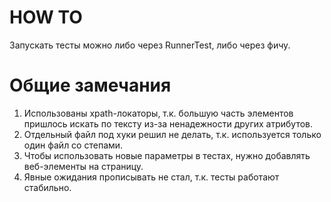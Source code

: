# HOW TO
Запускать тесты можно либо через RunnerTest, либо через фичу.

# Общие замечания
1. Использованы xpath-локаторы, т.к. большую часть элементов пришлось искать по тексту из-за ненадежности других атрибутов.
2. Отдельный файл под хуки решил не делать, т.к. используется только один файл со степами.
3. Чтобы использовать новые параметры в тестах, нужно добавлять веб-элементы на страницу.
4. Явные ожидания прописывать не стал, т.к. тесты работают стабильно.